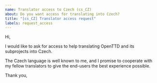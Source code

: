 ```yaml
---
name: Translator access to Czech (cs_CZ)
about: Do you want access for translating into Czech?
title: "[cs_CZ] Translator access request"
labels: request_access
---
```


<!-- translator: cs_CZ -->
<!-- Please do not edit the header of this template. If you have something to add, do this at the end. -->

Hi,

I would like to ask for access to help translating OpenTTD and its subprojects into Czech.

The Czech language is well known to me, and I promise to cooperate with my fellow translators to give the end-users the best experience possible.

<!-- DO NOT modify anything above this line; feel free to add a personal touch below this line -->

Thank you,
